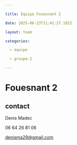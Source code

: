 ```yaml
---

title: Équipe Fouesnant 2

date: 2025-06-23T11:41:27.192Z

layout: team

categories:

  - équipe

  - groupe-2

---
```


# Fouesnant 2



## contact 

Denis Madec

06 64 26 81 06

denisma29@gmail.com

